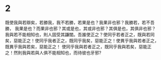 # 2
既使我與若辯矣，若勝我，我不若勝，若果是也？我果非也邪？我勝若，若不吾勝， 我果是也？而果非也邪？其或是也，其或非也邪？其俱是也，其俱非也邪？我與若不能相知也，則人固受其鼸闇。吾誰使正之？使同乎若者正之，既與若同矣，惡能正之！使同乎我者正之，既同乎我矣，惡能正之！使異乎我與若者正之，既異乎我與若矣，惡能正之！ 使同乎我與若者正之，既同乎我與若矣，惡能正之！然則我與若與人俱不能相知也，而待彼也牙邪?